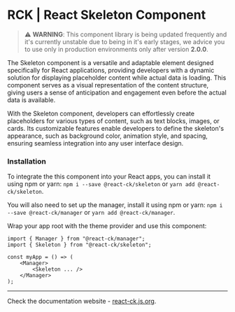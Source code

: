 # RCK | React Skeleton Component

> :warning: **WARNING**: This component library is being updated frequently and it's currently unstable due to being in it's early stages, we advice you to use only in production environments only after version **2.0.0**.

The Skeleton component is a versatile and adaptable element designed specifically for React applications, providing developers with a dynamic solution for displaying placeholder content while actual data is loading. This component serves as a visual representation of the content structure, giving users a sense of anticipation and engagement even before the actual data is available.

With the Skeleton component, developers can effortlessly create placeholders for various types of content, such as text blocks, images, or cards. Its customizable features enable developers to define the skeleton's appearance, such as background color, animation style, and spacing, ensuring seamless integration into any user interface design.


### Installation 

To integrate the this component into your React apps, you can install it using npm or yarn: `npm i --save @react-ck/skeleton` or `yarn add @react-ck/skeleton`.

You will also need to set up the manager, install it using npm or yarn: `npm i --save @react-ck/manager` or `yarn add @react-ck/manager`.

Wrap your app root with the theme provider and use this component:

```tsx
import { Manager } from "@react-ck/manager";
import { Skeleton } from "@react-ck/skeleton";

const myApp = () => (
    <Manager>
        <Skeleton ... />
    </Manager>
);
```

<!-- storybook-ignore -->

---

Check the documentation website - [react-ck.js.org](https://react-ck.js.org).